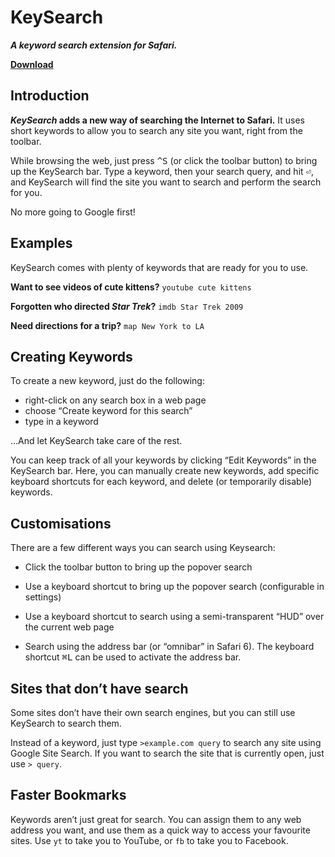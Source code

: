# KeySearch

**_A keyword search extension for Safari._**

**[Download](http://www.macosxtips.co.uk/keysearch)**

## Introduction

**_KeySearch_ adds a new way of searching the Internet to Safari.** It uses short keywords to allow you to search any site you want, right from the toolbar.

While browsing the web, just press <kbd title="Control-S">^S</kbd> (or click the toolbar button) to bring up the KeySearch bar. Type a keyword, then your search query, and hit <kbd title="Return">⏎</kbd>, and KeySearch will find the site you want to search and perform the search for you. 

No more going to Google first!

## Examples

KeySearch comes with plenty of keywords that are ready for you to use.

**Want to see videos of cute kittens?** `youtube cute kittens`

**Forgotten who directed *Star Trek*?** `imdb Star Trek 2009`

**Need directions for a trip?** `map New York to LA`

## Creating Keywords

To create a new keyword, just do the following:

- right-click on any search box in a web page 
- choose “Create keyword for this search” 
- type in a keyword

…And let KeySearch take care of the rest.

You can keep track of all your keywords by clicking “Edit Keywords” in the KeySearch bar. Here, you can manually create new keywords, add specific keyboard shortcuts for each keyword, and delete (or temporarily disable) keywords.

## Customisations

There are a few different ways you can search using Keysearch:

- Click the toolbar button to bring up the popover search

- Use a keyboard shortcut to bring up the popover search (configurable in settings)

- Use a keyboard shortcut to search using a semi-transparent “HUD” over the current web page

- Search using the address bar (or “omnibar” in Safari 6). The keyboard shortcut <kbd title="Command-L">⌘L</kbd> can be used to activate the address bar.

## Sites that don’t have search

Some sites don’t have their own search engines, but you can still use KeySearch to search them. 

Instead of a keyword, just type `>example.com query` to search any site using Google Site Search. If you want to search the site that is currently open, just use `> query`.

## Faster Bookmarks

Keywords aren’t just great for search. You can assign them to any web address you want, and use them as a quick way to access your favourite sites. Use `yt` to take you to YouTube, or `fb` to take you to Facebook.
